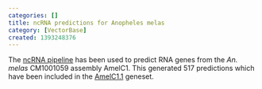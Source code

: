 ```yaml
---
categories: []
title: ncRNA predictions for Anopheles melas
category: [VectorBase]
created: 1393248376
---
```

The <a href="/info/genome/genebuild/ncrna.html">ncRNA pipeline</a> has been used to predict RNA genes from the <em>An. melas</em> CM1001059 assembly AmelC1. This generated 517 predictions which have been included in the <a href="/organisms/anopheles-melas/cm1001059/AmelC1.1">AmelC1.1</a> geneset.
